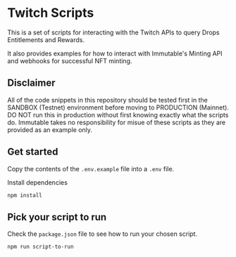# Twitch Scripts

This is a set of scripts for interacting with the Twitch APIs to query Drops Entitlements and Rewards.

It also provides examples for how to interact with Immutable's Minting API and webhooks for successful NFT minting.

## Disclaimer
All of the code snippets in this repository should be tested first in the SANDBOX (Testnet) environment before moving to PRODUCTION (Mainnet). DO NOT run this in production without first knowing exactly what the scripts do. Immutable takes no responsibility for misue of these scripts as they are provided as an example only.

## Get started

Copy the contents of the `.env.example` file into a `.env` file.

Install dependencies

```bash
npm install
```

## Pick your script to run

Check the `package.json` file to see how to run your chosen script.

```bash
npm run script-to-run
```

